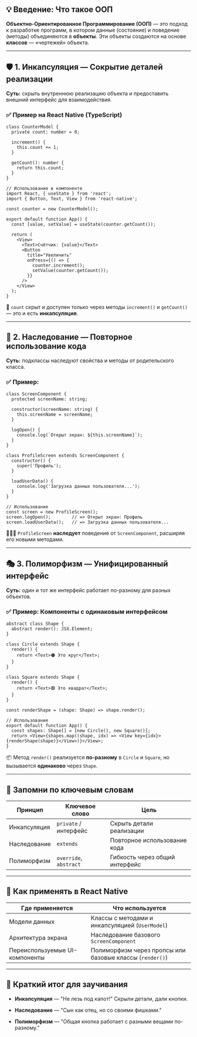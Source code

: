 ## 💡 **Введение: Что такое ООП**

**Объектно-Ориентированное Программирование (ООП)** — это подход к разработке программ, в котором данные (состояние) и поведение (методы) объединяются в **объекты**. Эти объекты создаются на основе **классов** — «чертежей» объекта.

---

## 🛡️ **1. Инкапсуляция — Сокрытие деталей реализации**

**Суть:** скрыть внутреннюю реализацию объекта и предоставить внешний интерфейс для взаимодействия.

### ✅ Пример на React Native (TypeScript)

```tsx
class CounterModel {
  private count: number = 0;

  increment() {
    this.count += 1;
  }

  getCount(): number {
    return this.count;
  }
}

// Использование в компоненте
import React, { useState } from 'react';
import { Button, Text, View } from 'react-native';

const counter = new CounterModel();

export default function App() {
  const [value, setValue] = useState(counter.getCount());

  return (
    <View>
      <Text>Счётчик: {value}</Text>
      <Button
        title="Увеличить"
        onPress={() => {
          counter.increment();
          setValue(counter.getCount());
        }}
      />
    </View>
  );
}
```

🔐 `count` скрыт и доступен только через методы `increment()` и `getCount()` — это и есть **инкапсуляция**.

---

## 🧬 **2. Наследование — Повторное использование кода**

**Суть:** подклассы наследуют свойства и методы от родительского класса.

### ✅ Пример:

```tsx
class ScreenComponent {
  protected screenName: string;

  constructor(screenName: string) {
    this.screenName = screenName;
  }

  logOpen() {
    console.log(`Открыт экран: ${this.screenName}`);
  }
}

class ProfileScreen extends ScreenComponent {
  constructor() {
    super('Профиль');
  }

  loadUserData() {
    console.log('Загрузка данных пользователя...');
  }
}

// Использование
const screen = new ProfileScreen();
screen.logOpen();        // => Открыт экран: Профиль
screen.loadUserData();   // => Загрузка данных пользователя...
```

👨‍👩‍👧 `ProfileScreen` **наследует** поведение от `ScreenComponent`, расширяя его новыми методами.

---

## 🎭 **3. Полиморфизм — Унифицированный интерфейс**

**Суть:** один и тот же интерфейс работает по-разному для разных объектов.

### ✅ Пример: Компоненты с одинаковым интерфейсом

```tsx
abstract class Shape {
  abstract render(): JSX.Element;
}

class Circle extends Shape {
  render() {
    return <Text>🟠 Это круг</Text>;
  }
}

class Square extends Shape {
  render() {
    return <Text>🟥 Это квадрат</Text>;
  }
}

const renderShape = (shape: Shape) => shape.render();

// Использование
export default function App() {
  const shapes: Shape[] = [new Circle(), new Square()];
  return <View>{shapes.map((shape, idx) => <View key={idx}>{renderShape(shape)}</View>)}</View>;
}
```

📦 Метод `render()` реализуется **по-разному** в `Circle` и `Square`, но вызывается **одинаково** через `Shape`.

---

## 🧠 **Запомни по ключевым словам**

|Принцип|Ключевое слово|Цель|
|---|---|---|
|Инкапсуляция|`private` / интерфейс|Скрыть детали реализации|
|Наследование|`extends`|Повторное использование кода|
|Полиморфизм|`override`, `abstract`|Гибкость через общий интерфейс|

---

## 🧪 Как применять в React Native

|Где применяется|Что используется|
|---|---|
|Модели данных|Классы с методами и инкапсуляцией (`UserModel`)|
|Архитектура экрана|Наследование базового `ScreenComponent`|
|Переиспользуемые UI-компоненты|Полиморфизм через пропсы или базовые классы (`render()`)|

---

## 📌 Краткий итог для заучивания

- **Инкапсуляция** — "Не лезь под капот!" Скрыли детали, дали кнопки.
    
- **Наследование** — "Сын как отец, но со своими фишками."
    
- **Полиморфизм** — "Общая кнопка работает с разными вещами по-разному."
